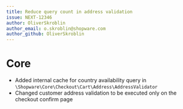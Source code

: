 ```yaml
---
title: Reduce query count in address validation
issue: NEXT-12346
author: OliverSkroblin
author_email: o.skroblin@shopware.com 
author_github: OliverSkroblin
---
```

# Core
* Added internal cache for country availability query in `\Shopware\Core\Checkout\Cart\Address\AddressValidator`
* Changed customer address validation to be executed only on the checkout confirm page
